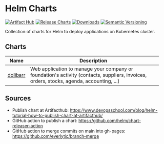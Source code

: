 # Helm Charts

[![Artifact Hub](https://img.shields.io/endpoint?url=https://artifacthub.io/badge/repository/soerenmetje)](https://artifacthub.io/packages/search?repo=soerenmetje)
[![Release Charts](https://github.com/soerenmetje/helm-charts/actions/workflows/release.yml/badge.svg)](https://github.com/soerenmetje/helm-charts/actions/workflows/release.yml)
[![Downloads](https://img.shields.io/github/downloads/soerenmetje/helm-charts/total?label=Downloads)](https://somsubhra.github.io/github-release-stats/?username=soerenmetje&repository=helm-charts)
[![Semantic Versioning](https://img.shields.io/badge/Semantic%20Versioning-2.0.0-yellow.svg?logo=semver)](https://semver.org/)


Collection of charts for Helm to deploy applications on Kubernetes cluster.

## Charts

| Name                                  | Description                                                                                                                              |
|---------------------------------------|------------------------------------------------------------------------------------------------------------------------------------------|
| [dolibarr](charts/dolibarr/README.md) | Web application to manage your company or foundation's activity (contacts, suppliers, invoices, orders, stocks, agenda, accounting, ...) |


## Sources
- Publish chart at Artifacthub: https://www.devopsschool.com/blog/helm-tutorial-how-to-publish-chart-at-artifacthub/
- GitHub action to publish a chart: https://github.com/helm/chart-releaser-action
- GitHub action to merge commits on main into gh-pages: https://github.com/everlytic/branch-merge
